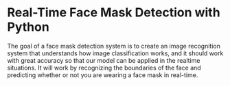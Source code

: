# Real-Time Face Mask Detection with Python
The goal of a face mask detection system is to create an image recognition system that understands how image classification works, and it should work with great accuracy so that our model can be applied in the realtime situations. It will work by recognizing the boundaries of the face and predicting whether or not you are wearing a face mask in real-time.

  

